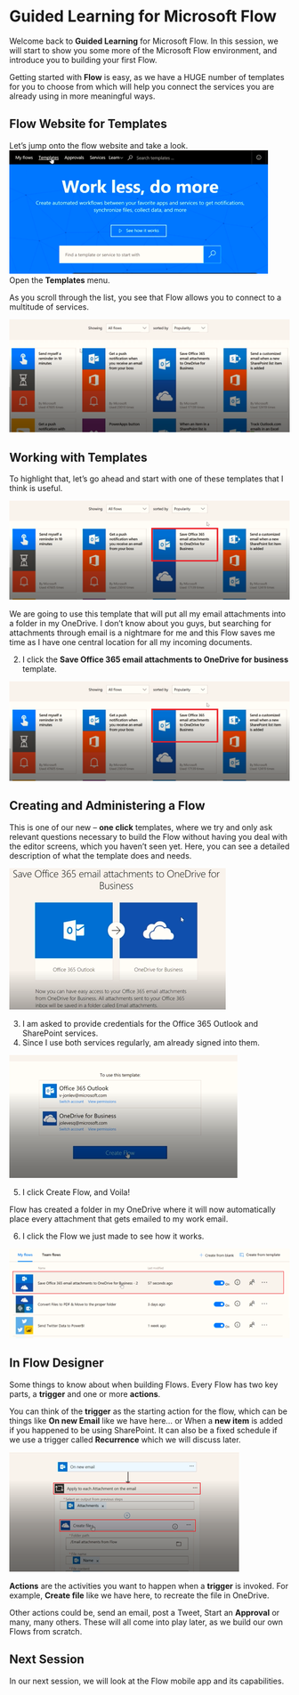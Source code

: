 <properties
   pageTitle="Create a Flow from a Template | Microsoft Flow"
   description="Create a Flow from a list of templates, manage, and administer the flow."
   services=""
   suite="flow"
   documentationCenter="na"
   authors="v-joaloh"
   manager="anneta"
   editor=""
   tags=""
   featuredVideoId="kZs7lqgp4LU"
   courseDuration="5m"/>

<tags
   ms.service="flow"
   ms.devlang="na"
   ms.topic="get-started-article"
   ms.tgt_pltfrm="na"
   ms.workload="na"
   ms.date="05/11/2017"
   ms.author="v-joaloh"/>

# Guided Learning for Microsoft Flow

Welcome back to **Guided Learning** for Microsoft Flow. In this session, we will start to show you some more of the Microsoft Flow environment, and introduce you to building your first Flow.

Getting started with **Flow** is easy, as we have a HUGE number of templates for you to choose from which will help you connect the services you are already using in more meaningful ways.  

## Flow Website for Templates
Let’s jump onto the flow website and take a look.
![Flow Website -> Templates](./media/learning-creating-a-flow/learning-templates.png)
Open the **Templates** menu.


As you scroll through the list, you see that Flow allows you to connect to a multitude of services.

 
![Flow Website -> Template list](./media/learning-creating-a-flow/learning-template-list.png)

## Working with Templates

To highlight that, let’s go ahead and start with one of these templates that I think is useful.

![Office 365 email](./media/learning-creating-a-flow/learning-office-365-email.png)

We are going to use this template that will put all my email attachments into a folder in my OneDrive. I don’t know about you guys, but searching for attachments through email is a nightmare for me and this Flow saves me time as I have one central location for all my incoming documents.

2. I click the **Save Office 365 email attachments to OneDrive for business** template.

![Office 365 email](./media/learning-creating-a-flow/learning-office-365-email.png)

## Creating and Administering a Flow

This is one of our new – **one click** templates, where we try and only ask relevant questions necessary to build the Flow without having you deal with the editor screens, which you haven’t seen yet.
Here, you can see a detailed description of what the template does and needs.

![Save Office 365 email](./media/learning-creating-a-flow/learning-save-flow-office-description.png)

3. I am asked to provide credentials for the Office 365 Outlook and SharePoint services. 
4. Since I use both services regularly, am already signed into them. 

![Click create flow](./media/learning-creating-a-flow/learning-click-create-flow.png)

5. I click Create Flow, and Voila! 

Flow has created a folder in my OneDrive where it will now automatically place every attachment that gets emailed to my work email.

6. I click the Flow we just made to see how it works.

![How it works](./media/learning-creating-a-flow/learning-how-it-works.png)

## In Flow Designer

Some things to know about when building Flows. 
Every Flow has two key parts, a **trigger** and one or more **actions**. 
 
You can think of the **trigger** as the starting action for the flow, which can be things like **On new Email** like we have here… or When a **new item** is added if you happened to be using SharePoint. It can also be a fixed schedule if we use a trigger called **Recurrence** which we will discuss  later.

![Actions on new email](./media/learning-creating-a-flow/learning-actions.png)

**Actions** are the activities you want to happen when a **trigger** is invoked. For example, **Create file** like we have here, to recreate the file in OneDrive. 

Other actions could be, send an email, post a Tweet, Start an **Approval** or many, many others.
These will all come into play later, as we build our own Flows from scratch. 


## Next Session

In our next session, we will look at the Flow mobile app and its capabilities. 